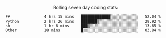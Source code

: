 <!--<p align="center">
  <img width="auto" src ="https://github-readme-stats.vercel.app/api/top-langs/?username=syrkis&layout=compact&hide_border=true&theme=darcula&bg_color=00000000&langs_count=6&hide=jupyter%20notebook,JavaScript,HTML" width = 400>
      <img src ="https://github-readme-streak-stats.herokuapp.com?user=syrkis&theme=darcula&hide_border=true&background=FFFFFF00" width = 400>

</p>-->
<p align="center">Rolling seven day coding stats:</p>
<!--START_SECTION:waka-->

```text
F#               4 hrs 15 mins   █████████████░░░░░░░░░░░░   52.04 %
Python           2 hrs 26 mins   ███████▒░░░░░░░░░░░░░░░░░   29.92 %
sh               1 hr 6 mins     ███▒░░░░░░░░░░░░░░░░░░░░░   13.65 %
Other            18 mins         █░░░░░░░░░░░░░░░░░░░░░░░░   03.84 %
```

<!--END_SECTION:waka-->
